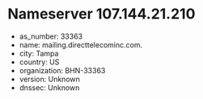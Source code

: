 # Nameserver 107.144.21.210

* as_number: 33363
* name: mailing.directtelecominc.com.
* city: Tampa
* country: US
* organization: BHN-33363
* version: Unknown
* dnssec: Unknown
